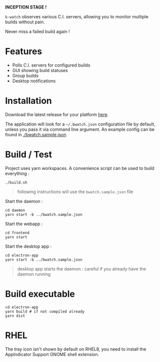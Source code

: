**INCEPTION STAGE !**

`b-watch` observes various C.I. servers, allowing you to monitor multiple builds without pain. 

Never miss a failed build again !

# Features

* Polls C.I. servers for configured builds
* GUI showing build statuses
* Group builds 
* Desktop notifications

# Installation

Download the latest release for your platform [here](https://github.com/vankeisb/b-watch/releases).

The application will look for a `~/.bwatch.json` configuration file by default, unless you pass it via command line argument. An example config can be found in [./bwatch.sample.json](./bwatch.sample.json)
    
# Build / Test


Project uses yarn workspaces. A convenience script can be used to build everything :

    ./build.sh

> following instructions will use the `bwatch.sample.json` file
           
Start the daemon :

    cd daemon
    yarn start -b ../bwatch.sample.json    

Start the webapp :

    cd frontend
    yarn start
    
Start the desktop app :
    
    cd electron-app
    yarn start -b ../bwatch.sample.json    
    
> desktop app starts the daemon : careful if you already have the daemon running

# Build executable

    cd electron-app
    yarn build # if not compiled already
    yarn dist
    
# RHEL

The tray icon isn't shown by default on RHEL8, you need to install the AppIndicator Support GNOME shell extension.
